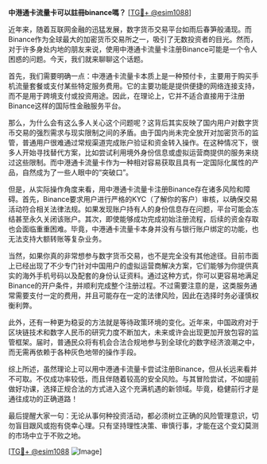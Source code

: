 **中港通卡流量卡可以註冊binance嗎？** [[TG💪+ @esim1088](https://t.me/s/esim1088)]

近年来，随着互联网金融的迅猛发展，数字货币交易平台如雨后春笋般涌现。而Binance作为全球最大的加密货币交易所之一，吸引了无数投资者的目光。然而，对于许多身处内地的朋友来说，使用中港通卡流量卡注册Binance可能是一个令人困惑的问题。今天，我们就来聊聊这个话题。

首先，我们需要明确一点：中港通卡流量卡本质上是一种预付卡，主要用于购买手机流量套餐或支付某些特定服务费用。它的主要功能是提供便捷的网络连接支持，而不是用于跨境支付或投资用途。因此，在理论上，它并不适合直接用于注册Binance这样的国际性金融服务平台。

那么，为什么会有这么多人关心这个问题呢？这背后其实反映了国内用户对数字货币交易的强烈需求与现实限制之间的矛盾。由于国内尚未完全放开对加密货币的监管，普通用户很难通过常规渠道完成账户验证和资金转入操作。在这种情况下，很多人开始寻找替代方案，比如尝试利用境外身份信息或虚拟运营商提供的服务来绕过这些限制。而中港通卡流量卡作为一种相对容易获取且具有一定国际化属性的产品，自然成为了一些人眼中的“突破口”。

但是，从实际操作角度来看，用中港通卡流量卡注册Binance存在诸多风险和障碍。首先，Binance要求用户进行严格的KYC（了解你的客户）审核，以确保交易活动符合相关法律法规。如果发现账户持有人的身份信息存在问题，平台可能会冻结甚至永久关闭该账户。其次，即使能够成功完成初始注册流程，后续的资金存取也会面临重重困难。毕竟，中港通卡流量卡本身并没有与银行账户绑定的功能，也无法支持大额转账等复杂业务。

当然，如果你真的非常想参与数字货币交易，也不是完全没有其他途径。目前市面上已经出现了不少专门针对中国用户的虚拟运营商解决方案，它们能够为你提供真实的海外手机号码以及配套的身份认证资料。通过这种方式，你可以更容易地满足Binance的开户条件，并顺利完成整个注册过程。不过需要注意的是，这类服务通常需要支付一定的费用，并且可能存在一定的法律风险，因此在选择时务必谨慎权衡利弊。

此外，还有一种更为稳妥的方法就是等待政策环境的变化。近年来，中国政府对于区块链技术和数字人民币的研究力度不断加大，未来或许会出现更加开放包容的监管框架。届时，普通民众将有机会合法合规地参与到全球化的数字经济浪潮之中，而无需再依赖于各种灰色地带的操作手段。

综上所述，虽然理论上可以用中港通卡流量卡尝试注册Binance，但从长远来看并不可取。不仅成功率较低，而且伴随着较高的安全风险。与其冒险尝试，不如提前做好功课，选择正规合法的方式进入这个充满机遇的新领域。毕竟，稳健前行才是通往成功的正确道路！

最后提醒大家一句：无论从事何种投资活动，都必须树立正确的风险管理意识，切勿盲目跟风或抱有侥幸心理。只有坚持理性决策、审慎行事，才能在这个变幻莫测的市场中立于不败之地。

[[TG💪+ @esim1088](https://t.me/s/esim1088) ![Image](https://i.postimg.cc/4NQfJmqS/Snipaste-2025-05-13-00-14-12.png)]
